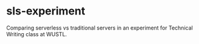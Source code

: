 # sls-experiment

Comparing serverless vs traditional servers in an experiment for Technical Writing class at WUSTL.
